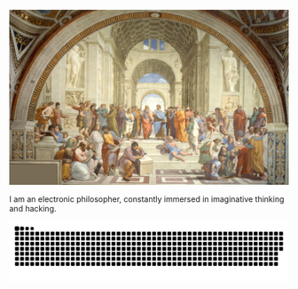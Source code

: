 
![](46414_art_the_school_of_athens.jpeg)

I am an electronic philosopher, constantly immersed in imaginative thinking and hacking.

<!--- Chinses speaking [blog](https://etherealrise.github.io/) has been actived! Any comments would be welcome! 😃--->

![](https://raw.githubusercontent.com/EtherealRise/EtherealRise/output/github-contribution-grid-snake.svg)              

